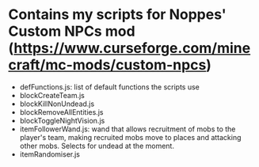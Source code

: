 # Contains my scripts for Noppes' Custom NPCs mod (https://www.curseforge.com/minecraft/mc-mods/custom-npcs) 

- defFunctions.js: list of default functions the scripts use
- blockCreateTeam.js 
- blockKillNonUndead.js
- blockRemoveAllEntities.js
- blockToggleNightVision.js
- itemFollowerWand.js: wand that allows recruitment of mobs to the player's team, making recruited mobs move to places and attacking other mobs. Selects for undead at the moment.
- itemRandomiser.js



